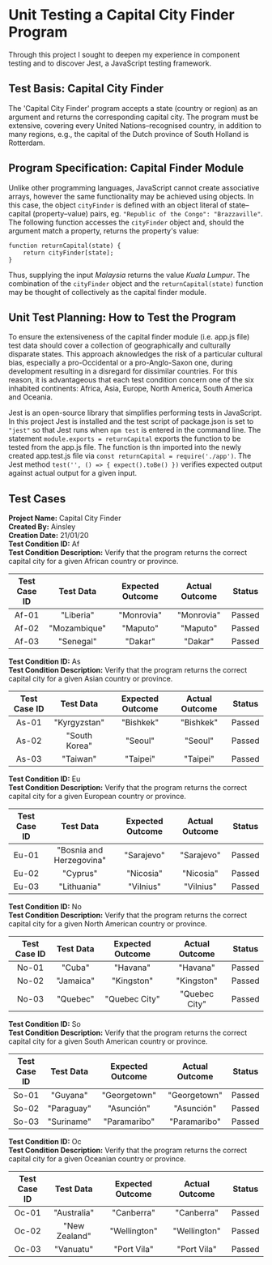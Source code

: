 # Unit Testing a Capital City Finder Program
Through this project I sought to deepen my experience in component testing and to discover Jest, a JavaScript testing framework.
## Test Basis: Capital City Finder
The 'Capital City Finder' program accepts a state (country or region) as an argument and returns the corresponding capital city. The program must be extensive, covering every United Nations–⁠recognised country, in addition to many regions, e.g., the capital of the Dutch province of South Holland is Rotterdam.
## Program Specification: Capital Finder Module
Unlike other programming languages, JavaScript cannot create associative arrays, however the same functionality may be achieved using objects. In this case, the object `cityFinder` is defined with an object literal of state–capital (property–value) pairs, eg. `"Republic of the Congo": "Brazzaville"`. The following function accesses the `cityFinder` object and, should the argument match a property, returns the property's value:

    function returnCapital(state) {
        return cityFinder[state];
    }
Thus, supplying the input *Malaysia* returns the value *Kuala Lumpur*. The combination of the `cityFinder` object and the `returnCapital(state)` function may be thought of collectively as the capital finder module.
## Unit Test Planning: How to Test the Program
To ensure the extensiveness of the capital finder module (i.e. app.js file) test data should cover a collection of geographically and culturally disparate states. This approach aknowledges the risk of a particular cultural bias, especially a pro-Occidental or a pro-Anglo-Saxon one, during development resulting in a disregard for dissimilar countries. For this reason, it is advantageous that each test condition concern one of the six inhabited continents: Africa, Asia, Europe, North America, South America and Oceania.

Jest is an open-source library that simplifies performing tests in JavaScript. In this project Jest is installed and the test script of package.json is set to `"jest"` so that Jest runs when `npm test` is entered in the command line. The statement `module.exports = returnCapital` exports the function to be tested from the app.js file. The function is thn imported into the newly created app.test.js file via `const returnCapital = require('./app')`. The Jest method `test('', () => { expect().toBe() })` verifies expected output against actual output for a given input.
## Test Cases
**Project Name:** Capital City Finder  
**Created By:** Ainsley  
**Creation Date:** 21/01/20  
**Test Condition ID:** Af  
**Test Condition Description:** Verify that the program returns the correct capital city for a given African country or province.

|Test Case ID |Test Data   |Expected Outcome|Actual Outcome|Status|
|:-----------:|:----------:|:--------------:|:------------:|:----:|
|Af-01        |"Liberia"   |"Monrovia"      |"Monrovia"    |Passed|
|Af-02        |"Mozambique"|"Maputo"        |"Maputo"      |Passed|
|Af-03        |"Senegal"   |"Dakar"         |"Dakar"       |Passed|

**Test Condition ID:** As  
**Test Condition Description:** Verify that the program returns the correct capital city for a given Asian country or province.

|Test Case ID |Test Data    |Expected Outcome|Actual Outcome|Status|
|:-----------:|:-----------:|:--------------:|:------------:|:----:|
|As-01        |"Kyrgyzstan" |"Bishkek"       |"Bishkek"     |Passed|
|As-02        |"South Korea"|"Seoul"         |"Seoul"       |Passed|
|As-03        |"Taiwan"     |"Taipei"        |"Taipei"      |Passed|

**Test Condition ID:** Eu  
**Test Condition Description:** Verify that the program returns the correct capital city for a given European country or province.

|Test Case ID |Test Data               |Expected Outcome|Actual Outcome|Status|
|:-----------:|:----------------------:|:--------------:|:------------:|:----:|
|Eu-01        |"Bosnia and Herzegovina"|"Sarajevo"      |"Sarajevo"    |Passed|
|Eu-02        |"Cyprus"                |"Nicosia"       |"Nicosia"     |Passed|
|Eu-03        |"Lithuania"             |"Vilnius"       |"Vilnius"     |Passed|

**Test Condition ID:** No  
**Test Condition Description:** Verify that the program returns the correct capital city for a given North American country or province.

|Test Case ID |Test Data   |Expected Outcome|Actual Outcome|Status|
|:-----------:|:----------:|:--------------:|:------------:|:----:|
|No-01        |"Cuba"      |"Havana"        |"Havana"      |Passed|
|No-02        |"Jamaica"   |"Kingston"      |"Kingston"    |Passed|
|No-03        |"Quebec"    |"Quebec City"   |"Quebec City" |Passed|

**Test Condition ID:** So  
**Test Condition Description:** Verify that the program returns the correct capital city for a given South American country or province.

|Test Case ID |Test Data   |Expected Outcome|Actual Outcome|Status|
|:-----------:|:----------:|:--------------:|:------------:|:----:|
|So-01        |"Guyana"    |"Georgetown"    |"Georgetown"  |Passed|
|So-02        |"Paraguay"  |"Asunción"      |"Asunción"    |Passed|
|So-03        |"Suriname"  |"Paramaribo"    |"Paramaribo"  |Passed|

**Test Condition ID:** Oc  
**Test Condition Description:** Verify that the program returns the correct capital city for a given Oceanian country or province.

|Test Case ID |Test Data    |Expected Outcome|Actual Outcome|Status|
|:-----------:|:-----------:|:--------------:|:------------:|:----:|
|Oc-01        |"Australia"  |"Canberra"      |"Canberra"    |Passed|
|Oc-02        |"New Zealand"|"Wellington"    |"Wellington"  |Passed|
|Oc-03        |"Vanuatu"    |"Port Vila"     |"Port Vila"   |Passed|

